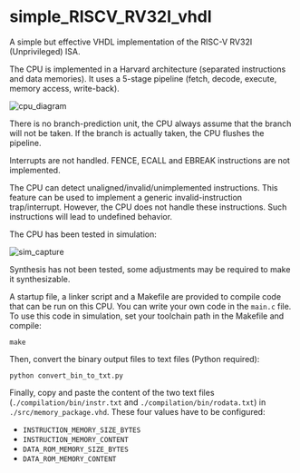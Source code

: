 # simple_RISCV_RV32I_vhdl
A simple but effective VHDL implementation of the RISC-V RV32I (Unprivileged) ISA.

The CPU is implemented in a Harvard architecture (separated instructions and data memories). It uses a 5-stage pipeline (fetch, decode, execute, memory access, write-back).

![cpu_diagram](https://github.com/user-attachments/assets/d263fb68-6a7a-4862-84bb-18d721cc2309)

There is no branch-prediction unit, the CPU always assume that the branch will not be taken. If the branch is actually taken, the CPU flushes the pipeline.

Interrupts are not handled. FENCE, ECALL and EBREAK instructions are not implemented.

The CPU can detect unaligned/invalid/unimplemented instructions. This feature can be used to implement a generic invalid-instruction trap/interrupt.
However, the CPU does not handle these instructions. Such instructions will lead to undefined behavior.



The CPU has been tested in simulation:


![sim_capture](https://github.com/user-attachments/assets/38316588-688e-49db-bbbc-ac8c1d34459b)


Synthesis has not been tested, some adjustments may be required to make it synthesizable.


A startup file, a linker script and a Makefile are provided to compile code that can be run on this CPU. You can write your own code in the `main.c` file.
To use this code in simulation, set your toolchain path in the Makefile and compile:
```
make
```

Then, convert the binary output files to text files (Python required):
```
python convert_bin_to_txt.py
```

Finally, copy and paste the content of the two text files (`./compilation/bin/instr.txt` and `./compilation/bin/rodata.txt`) in `./src/memory_package.vhd`. These four values have to be configured:
- `INSTRUCTION_MEMORY_SIZE_BYTES`
- `INSTRUCTION_MEMORY_CONTENT`
- `DATA_ROM_MEMORY_SIZE_BYTES`
- `DATA_ROM_MEMORY_CONTENT`

